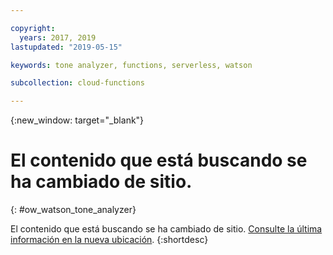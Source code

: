 ```yaml
---

copyright:
  years: 2017, 2019
lastupdated: "2019-05-15"

keywords: tone analyzer, functions, serverless, watson

subcollection: cloud-functions

---
```



{:new_window: target="_blank"}
# El contenido que está buscando se ha cambiado de sitio.
{: #ow_watson_tone_analyzer}

El contenido que está buscando se ha cambiado de sitio. [Consulte la última información en la nueva ubicación](/docs/openwhisk?topic=cloud-functions-pkg_tone_analyzer).
{:shortdesc}
